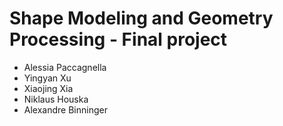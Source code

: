 # Shape Modeling and Geometry Processing - Final project <br>
- Alessia Paccagnella
- Yingyan Xu
- Xiaojing Xia
- Niklaus Houska
- Alexandre Binninger

